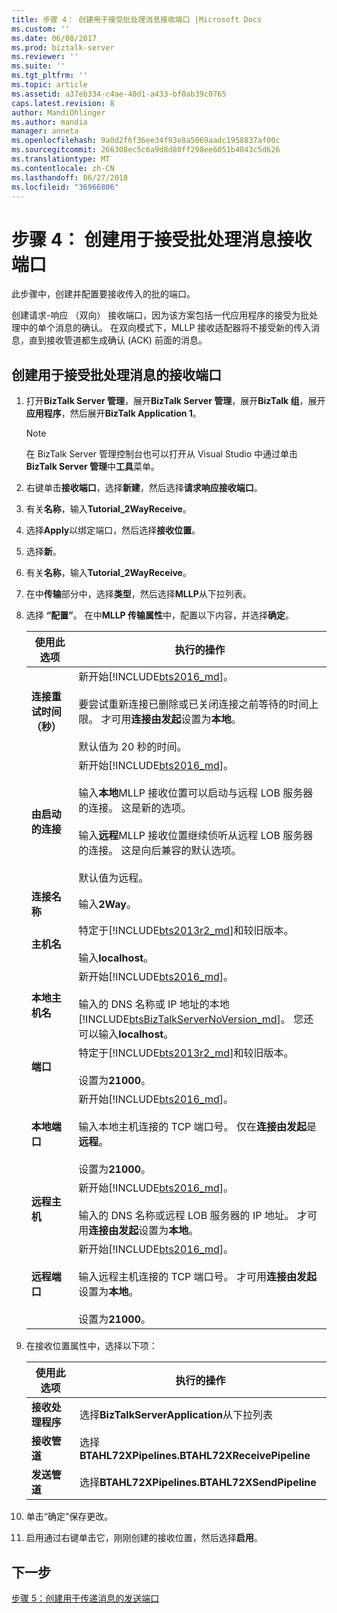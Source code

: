 ```yaml
---
title: 步骤 4： 创建用于接受批处理消息接收端口 |Microsoft Docs
ms.custom: ''
ms.date: 06/08/2017
ms.prod: biztalk-server
ms.reviewer: ''
ms.suite: ''
ms.tgt_pltfrm: ''
ms.topic: article
ms.assetid: a37eb334-c4ae-40d1-a433-bf0ab39c0765
caps.latest.revision: 8
author: MandiOhlinger
ms.author: mandia
manager: anneta
ms.openlocfilehash: 9a0d2f6f36ee34f93e8a5069aadc1958837af00c
ms.sourcegitcommit: 266308ec5c6a9d8d80ff298ee6051b4843c5d626
ms.translationtype: MT
ms.contentlocale: zh-CN
ms.lasthandoff: 06/27/2018
ms.locfileid: "36966806"
---
```

# <a name="step-4-create-a-receive-port-for-accepting-the-batch-message"></a>步骤 4： 创建用于接受批处理消息接收端口
此步骤中，创建并配置要接收传入的批的端口。  

 创建请求-响应 （双向） 接收端口，因为该方案包括一代应用程序的接受为批处理中的单个消息的确认。 在双向模式下，MLLP 接收适配器将不接受新的传入消息，直到接收管道都生成确认 (ACK) 前面的消息。  

## <a name="create-the-receive-port-for-accepting-the-batch-message"></a>创建用于接受批处理消息的接收端口  

1. 打开**BizTalk Server 管理**，展开**BizTalk Server 管理**，展开**BizTalk 组**，展开**应用程序**，然后展开**BizTalk Application 1**。  

   > [!NOTE]
   >  在 BizTalk Server 管理控制台也可以打开从 Visual Studio 中通过单击**BizTalk Server 管理**中**工具**菜单。  

2. 右键单击**接收端口**，选择**新建**，然后选择**请求响应接收端口**。  

3. 有关**名称**，输入**Tutorial_2WayReceive**。  

4. 选择**Apply**以绑定端口，然后选择**接收位置**。  

5. 选择**新**。  

6. 有关**名称**，输入**Tutorial_2WayReceive**。

7. 在中**传输**部分中，选择**类型**，然后选择**MLLP**从下拉列表。  

8. 选择 **“配置”**。 在中**MLLP 传输属性**中，配置以下内容，并选择**确定**。  


   |           使用此选项           |                                                                                                                                                                                                     执行的操作                                                                                                                                                                                                     |
   |------------------------------|--------------------------------------------------------------------------------------------------------------------------------------------------------------------------------------------------------------------------------------------------------------------------------------------------------------------------------------------------------------------------------------------------------------------|
   | **连接重试时间 （秒）** |                                                                 新开始[!INCLUDE[bts2016_md](../../includes/bts2016-md.md)]。 <br/><br/>要尝试重新连接已删除或已关闭连接之前等待的时间上限。 才可用**连接由发起**设置为**本地**。<br/><br/>默认值为 20 秒的时间。                                                                  |
   | **由启动的连接**  | 新开始[!INCLUDE[bts2016_md](../../includes/bts2016-md.md)]。 <br/><br/>输入**本地**MLLP 接收位置可以启动与远程 LOB 服务器的连接。 这是新的选项。<br/><br/>输入**远程**MLLP 接收位置继续侦听从远程 LOB 服务器的连接。 这是向后兼容的默认选项。<br/><br/>默认值为远程。 |
   |     **连接名称**      |                                                                                                                                                                                                  输入**2Way**。                                                                                                                                                                                                   |
   |        **主机名**         |                                                                                                                                              特定于[!INCLUDE[bts2013r2_md](../../includes/bts2013r2-md.md)]和较旧版本。 <br/><br/>输入**localhost**。                                                                                                                                               |
   |     **本地主机名**      |                                                                            新开始[!INCLUDE[bts2016_md](../../includes/bts2016-md.md)]。 <br/><br/>输入的 DNS 名称或 IP 地址的本地[!INCLUDE[btsBizTalkServerNoVersion_md](../../includes/btsbiztalkservernoversion-md.md)]。 您还可以输入**localhost**。                                                                             |
   |           **端口**           |                                                                                                                                                特定于[!INCLUDE[bts2013r2_md](../../includes/bts2013r2-md.md)]和较旧版本。 <br/><br/>设置为**21000**。                                                                                                                                                |
   |        **本地端口**        |                                                                                       新开始[!INCLUDE[bts2016_md](../../includes/bts2016-md.md)]。 <br/><br/>输入本地主机连接的 TCP 端口号。 仅在**连接由发起**是**远程**。 <br/><br/>设置为**21000**。                                                                                        |
   |       **远程主机**        |                                                                                                   新开始[!INCLUDE[bts2016_md](../../includes/bts2016-md.md)]。 <br/><br/>输入的 DNS 名称或远程 LOB 服务器的 IP 地址。 才可用**连接由发起**设置为**本地**。                                                                                                    |
   |       **远程端口**        |                                                                                      新开始[!INCLUDE[bts2016_md](../../includes/bts2016-md.md)]。 <br/><br/>输入远程主机连接的 TCP 端口号。 才可用**连接由发起**设置为**本地**。<br/><br/>设置为**21000**。                                                                                       |


9. 在接收位置属性中，选择以下项：  


   |       使用此选项       |                         执行的操作                          |
   |----------------------|-------------------------------------------------------------|
   | **接收处理程序**  | 选择**BizTalkServerApplication**从下拉列表 |
   | **接收管道** |    选择**BTAHL72XPipelines.BTAHL72XReceivePipeline**     |
   |  **发送管道**   |      选择**BTAHL72XPipelines.BTAHL72XSendPipeline**      |


10. 单击“确定”保存更改。  

11. 启用通过右键单击它，刚刚创建的接收位置，然后选择**启用**。  

## <a name="next-step"></a>下一步
[步骤 5：创建用于传递消息的发送端口](../../adapters-and-accelerators/accelerator-hl7/step-5-create-a-send-port-to-deliver-messages.md)